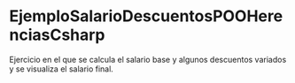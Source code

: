 # EjemploSalarioDescuentosPOOHerenciasCsharp
Ejercicio en el que se calcula el salario base y algunos descuentos variados y se visualiza el salario final.
